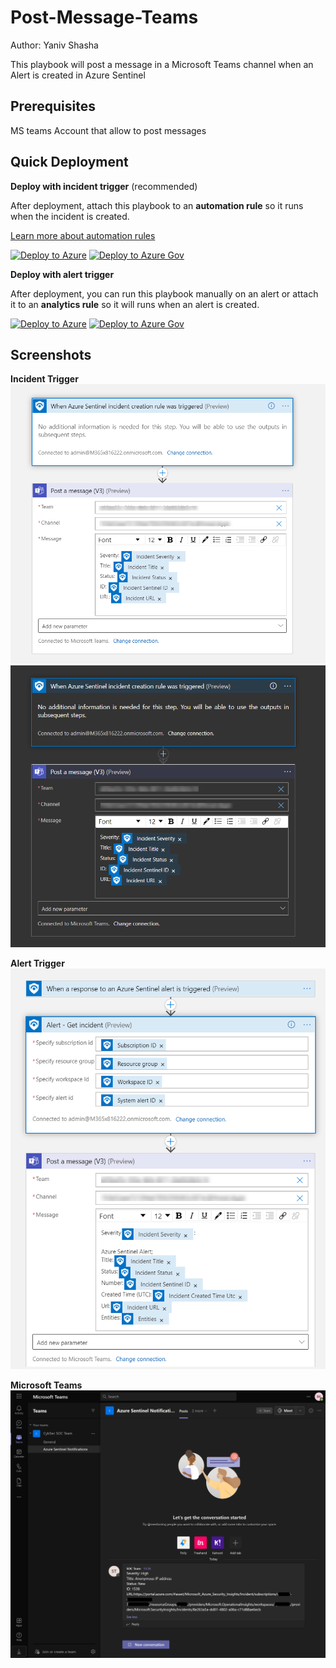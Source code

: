 #  Post-Message-Teams

Author: Yaniv Shasha

This playbook will post a message in a Microsoft Teams channel when an Alert is created in Azure Sentinel

## Prerequisites

MS teams Account that allow to post messages

## Quick Deployment
**Deploy with incident trigger** (recommended)

After deployment, attach this playbook to an **automation rule** so it runs when the incident is created.

[Learn more about automation rules](https://docs.microsoft.com/azure/sentinel/automate-incident-handling-with-automation-rules#creating-and-managing-automation-rules)
 
 
[![Deploy to Azure](https://aka.ms/deploytoazurebutton)](https://portal.azure.com/#create/Microsoft.Template/uri/https%3A%2F%2Fraw.githubusercontent.com%2FAzure%2FAzure-Sentinel%2Fmaster%2FPlaybooks%2FPost-Message-Teams%2Fincident-trigger%2Fazuredeploy.json)
[![Deploy to Azure Gov](https://aka.ms/deploytoazuregovbutton)](https://portal.azure.us/#create/Microsoft.Template/uri/https%3A%2F%2Fraw.githubusercontent.com%2FAzure%2FAzure-Sentinel%2Fmaster%2FPlaybooks%2FPost-Message-Teams%2Fincident-trigger%2Fazuredeploy.json)


**Deploy with alert trigger**

After deployment, you can run this playbook manually on an alert or attach it to an **analytics rule** so it will runs when an alert is created.

[![Deploy to Azure](https://aka.ms/deploytoazurebutton)](https://portal.azure.com/#create/Microsoft.Template/uri/https%3A%2F%2Fraw.githubusercontent.com%2FAzure%2FAzure-Sentinel%2Fmaster%2FPlaybooks%2FPost-Message-Teams%2Falert-trigger%2Fazuredeploy.json)
[![Deploy to Azure Gov](https://aka.ms/deploytoazuregovbutton)](https://portal.azure.us/#create/Microsoft.Template/uri/https%3A%2F%2Fraw.githubusercontent.com%2FAzure%2FAzure-Sentinel%2Fmaster%2FPlaybooks%2FPost-Message-Teams%2Falert-trigger%2Fazuredeploy.json)

## Screenshots
**Incident Trigger**
![Incident TriggerL](./incident-trigger/images/designerLight.png)
![Incident TriggerD](./incident-trigger/images/designerDark.png)

**Alert Trigger**
![Alert Trigger](./alert-trigger/images/designerAlertLight.png)

**Microsoft Teams**
![Teams](./images/TeamsDark.png)
